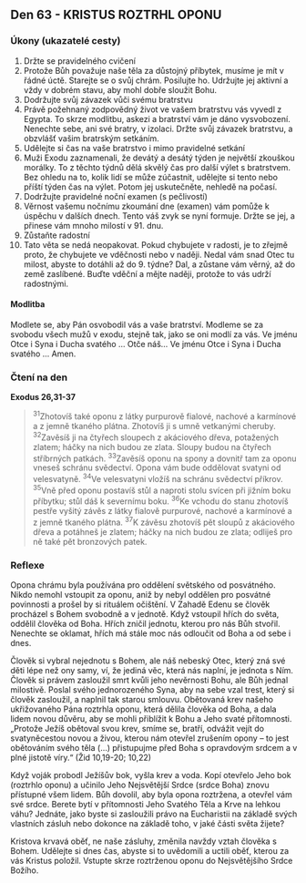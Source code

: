 ## Den 63 - KRISTUS ROZTRHL OPONU

### Úkony (ukazatelé cesty)

1. Držte se pravidelného cvičení
1. Protože Bůh považuje naše těla za důstojný příbytek, musíme je mít v řádné úctě. Starejte se o svůj chrám. Posilujte ho. Udržujte jej aktivní a vždy v dobrém stavu, aby mohl dobře sloužit Bohu.
1. Dodržujte svůj závazek vůči svému bratrstvu
1. Právě požehnaný zodpovědný život ve vašem bratrstvu vás vyvedl z Egypta. To skrze modlitbu, askezi a bratrství vám je dáno vysvobození. Nenechte sebe, ani své bratry, v izolaci. Držte svůj závazek bratrstvu, a obzvlášť vašim bratrským setkáním.
1. Udělejte si čas na vaše bratrstvo i mimo pravidelné setkání
1. Muži Exodu zaznamenali, že devátý a desátý týden je největší zkouškou morálky. To z těchto týdnů dělá skvělý čas pro další výlet s bratrstvem. Bez ohledu na to, kolik lidí se může zúčastnit, udělejte si tento nebo příští týden čas na výlet. Potom jej uskutečněte, nehledě na počasí.
1. Dodržujte pravidelné noční examen (s pečlivostí)
1. Věrnost vašemu nočnímu zkoumání dne (examen) vám pomůže k úspěchu v dalších dnech. Tento váš zvyk se nyní formuje. Držte se jej, a přinese vám mnoho milostí v 91. dnu.
1. Zůstaňte radostní
1. Tato věta se nedá neopakovat. Pokud chybujete v radosti, je to zřejmě proto, že chybujete ve vděčnosti nebo v naději. Nedal vám snad Otec tu milost, abyste to dotáhli až do 9. týdne? Dal, a zůstane vám věrný, až do země zaslíbené. Buďte vděční a mějte naději, protože to vás udrží radostnými.

#### Modlitba

Modlete se, aby Pán osvobodil vás a vaše bratrství.
Modleme se za svobodu všech mužů v exodu, stejně tak, jako se oni modlí za vás.
Ve jménu Otce i Syna i Ducha svatého … Otče náš… Ve jménu Otce i Syna i Ducha svatého … Amen.

### Čtení na den

**Exodus 26,31-37**

> <sup>31</sup>Zhotovíš také oponu z látky purpurově fialové, nachové a karmínové a z jemně tkaného plátna. Zhotovíš ji s umně vetkanými cheruby.
> <sup>32</sup>Zavěsíš ji na čtyřech sloupech z akáciového dřeva, potažených zlatem; háčky na nich budou ze zlata. Sloupy budou na čtyřech stříbrných patkách.
> <sup>33</sup>Zavěsíš oponu na spony a dovnitř tam za oponu vneseš schránu svědectví. Opona vám bude oddělovat svatyni od velesvatyně.
> <sup>34</sup>Ve velesvatyni vložíš na schránu svědectví příkrov.
> <sup>35</sup>Vně před oponu postavíš stůl a naproti stolu svícen při jižním boku příbytku; stůl dáš k severnímu boku.
> <sup>36</sup>Ke vchodu do stanu zhotovíš pestře vyšitý závěs z látky fialově purpurové, nachové a karmínové a z jemně tkaného plátna.
> <sup>37</sup>K závěsu zhotovíš pět sloupů z akáciového dřeva a potáhneš je zlatem; háčky na nich budou ze zlata; odliješ pro ně také pět bronzových patek.

### Reflexe

Opona chrámu byla používána pro oddělení světského od posvátného. Nikdo nemohl vstoupit za oponu, aniž by nebyl
oddělen pro posvátné povinnosti a prošel by si rituálem očištění. V Zahadě Edenu se člověk procházel s Bohem
svobodně a v jednotě. Když vstoupil hřích do světa, oddělil člověka od Boha. Hřích zničil jednotu, kterou pro nás Bůh
stvořil. Nenechte se oklamat, hřích má stále moc nás odloučit od Boha a od sebe i dnes.

Člověk si vybral nejednotu s Bohem, ale náš nebeský Otec, který zná své děti lépe než ony samy, ví, že jediná věc,
která nás naplní, je jednota s Ním. Člověk si právem zasloužil smrt kvůli jeho nevěrnosti Bohu, ale Bůh jednal
milostivě. Poslal svého jednorozeného Syna, aby na sebe vzal trest, který si člověk zasloužil, a naplnil tak starou
smlouvu. Obětovaná krev našeho ukřižovaného Pána roztrhla oponu, která dělila člověka od Boha, a dala lidem novou
důvěru, aby se mohli přiblížit k Bohu a Jeho svaté přítomnosti. „Protože Ježíš obětoval svou krev, smíme se, bratří,
odvážit vejít do svatyněcestou novou a živou, kterou nám otevřel zrušením opony – to jest obětováním svého těla (…)
přistupujme před Boha s opravdovým srdcem a v plné jistotě víry.“ (Žid 10,19-20; 10,22)

Když voják probodl Ježíšův bok, vyšla krev a voda. Kopí otevřelo Jeho bok (roztrhlo oponu) a učinilo Jeho Nejsvětější
Srdce (srdce Boha) znovu přístupné všem lidem. Bůh dovolil, aby byla opona roztržena, a otevřel vám své srdce.
Berete bytí v přítomnosti Jeho Svatého Těla a Krve na lehkou váhu? Jednáte, jako byste si zasloužili právo na
Eucharistii na základě svých vlastních zásluh nebo dokonce na základě toho, v jaké části světa žijete?

Kristova krvavá oběť, ne naše zásluhy, změnila navždy vztah člověka s Bohem. Udělejte si dnes čas, abyste si to
uvědomili a uctili oběť, kterou za vás Kristus položil. Vstupte skrze roztrženou oponu do Nejsvětějšího Srdce Božího.
